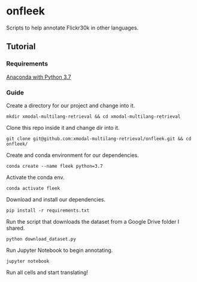 # onfleek

Scripts to help annotate Flickr30k in other languages.

## Tutorial

### Requirements

[Anaconda with Python 3.7](https://www.anaconda.com/distribution/)

### Guide

Create a directory for our project and change into it.

`mkdir xmodal-multilang-retrieval && cd xmodal-multilang-retrieval`

Clone this repo inside it and change dir into it.

`git clone git@github.com:xmodal-multilang-retrieval/onfleek.git && cd onfleek/`

Create and conda environment for our dependencies.

`conda create --name fleek python=3.7`

Activate the conda env.

`conda activate fleek`

Download and install our dependencies.

`pip install -r requirements.txt`

Run the script that downloads the dataset from a Google Drive folder I shared.

`python download_dataset.py`

Run Jupyter Notebook to begin annotating.

`jupyter notebook`

Run all cells and start translating!

